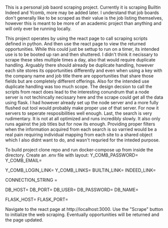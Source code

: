 This is a personal job baord scraping project.
Currently it is scraping Builtin Indeed and Ycomb, more may be added later. 
I understand that job boards don't generally like to be scraped as their value is the job listing themselves, 
however this is meant to be more of an academic project than anything and will only ever be running locally.

This project operates by using the react page to call scraping scripts defined in python. And then use the
react page to view the returned opportunities. While this could just be settup to run on a timer, its intended
use is to be booted up ran and then shuttered. I didn't think it necissary to scrape these sites multiple times 
a day, also that would require duplicate handling. Arguably there should already be duplicate handling, however each
site stores its opportunities differently and even when using a key with the company name and job title there are opportunities
that share those fields but are completely different offerings. Also for the intended use duplicate handling was too much scope.
The design decsion to call the scripts from react does lead to the interesting conundrum that a node server is not techincally 
necissary here and the scrape could get all the data using flask. I had however already set up the node server and a more fully 
flushed out tool would probably make proper use of that server. For now it servers to seperate resposibilities well enough.
Last, the search is very rudimentary. It is not at all optimized and runs incredibly slowly. It also only runs against the job titles
but for now its enough. Providing proper filters when the information acquired from each search is so varried would be a real pain 
requiring individual mapping from each site to a shared object which I also didnt want to do, and wasn't requried for the inteded purpose.

To build project clone repo and run docker-compose up from inside the directory.
Create an .env file with layout:
Y_COMB_PASSWORD=
Y_COMB_EMAIL=

Y_COMB_LOGIN_LINK=
Y_COMB_LINKS=
BUILTIN_LINK=
INDEED_LINK=

CONNECTION_STRING =

DB_HOST=
DB_PORT=
DB_USER=
DB_PASSWORD=
DB_NAME=

FLASK_HOST=
FLASK_PORT=

Navigate to the react page at http://localhost:3000.
Use the "Scrape" button to initialize the web scraping.
Eventually opportunities will be returned and the page updated.
